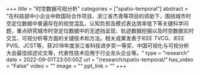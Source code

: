 +++
title = "时空数据可视分析"
categories = ["spatio-temporal"]
abstract = "在科技部中小企业中欧国际合作项目、浙江省杰青等项目的资助下，围绕城市时空定位数据中普遍存在的视觉混乱、认知负担及模式表达效率低下等关键科学问题，重点研究城市时空定位数据中的无遮挡呈现、轨迹数据挖掘以及时空数据实时交互、可视分析等方面的关键技术和方法。相关成果发表于IEEE TVCG、IEEE PVIS、JCST等，获2018年度浙江省科技进步奖一等奖、中国可视化与可视分析大会最佳综述论文等，代表性技术应用于行业龙头企业等。"
type = "research"
date = 2022-09-01T23:00:00Z
url = "/research/spatio-temporal/"
has_video = "False"
video = ""
image = ""
ppt_link = ""
+++